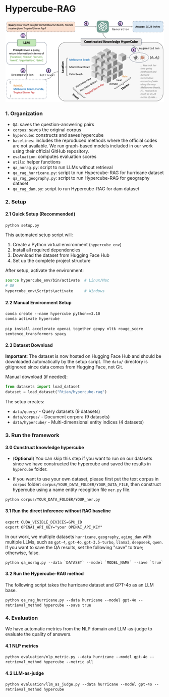 # Hypercube-RAG
<div align="left">
<img src="https://github.com/JimengShi/Hypercube-RAG/blob/main/figures/hypercube_rag.jpg" alt="hypercuberag" width="1000"/> 
</div>

### 1. Organization

- `QA`: saves the question-answering pairs
- `corpus`: saves the original corpus
- `hypercube`: constructs and saves hypercube
- `baselines`: includes the reproduced methods where the official codes are not available. We run graph-based models included in our work using their official GitHub repository. 
- `evaluation`: computes evaluation scores
- `utils`: helper functions
- `qa_norag.py`: script to run LLMs without retrieval
- `qa_rag_hurricane.py`: script to run Hypercube-RAG for hurricane dataset
- `qa_rag_geography.py`: script to run Hypercube-RAG for geography dataset
- `qa_rag_dam.py`: script to run Hypercube-RAG for dam dataset



### 2. Setup

#### 2.1 Quick Setup (Recommended)
```bash
python setup.py
```

This automated setup script will:
1. Create a Python virtual environment (`hypercube_env`)
2. Install all required dependencies
3. Download the dataset from Hugging Face Hub
4. Set up the complete project structure

After setup, activate the environment:
```bash
source hypercube_env/bin/activate  # Linux/Mac
# OR
hypercube_env\Scripts\activate     # Windows
```

#### 2.2 Manual Environment Setup
```
conda create --name hypercube python==3.10
conda activate hypercube

pip install accelerate openai together geopy nltk rouge_score sentence_transformers spacy
```

#### 2.3 Dataset Download
**Important**: The dataset is now hosted on Hugging Face Hub and should be downloaded automatically by the setup script. The `data/` directory is gitignored since data comes from Hugging Face, not Git.

Manual download (if needed):
```python
from datasets import load_dataset
dataset = load_dataset("Rtian/hypercube-rag")
```

The setup creates:
- `data/query/` - Query datasets (9 datasets)
- `data/corpus/` - Document corpora (9 datasets) 
- `data/hypercube/` - Multi-dimensional entity indices (4 datasets)

### 3. Run the framework
#### 3.0 Construct knowledge hypercube 

- (**Optional**) You can skip this step if you want to run on our datasets since we have constructed the hypercube and saved the results in `hypercube` folder.

- If you want to use your own dataset, please first put the text corpus in `corpus` folder: `corpus/YOUR_DATA_FOLDER/YOUR_DATA_FILE`, then construct hypercube using a name entity recogition file `ner.py` file.

```
python corpus/YOUR_DATA_FOLDER/YOUR_ner.py
```


#### 3.1 Run the direct inference without RAG baseline
```
export CUDA_VISIBLE_DEVICES=GPU_ID
export OPENAI_API_KEY="your OPENAI_API_KEY"
```
In our work, we multiple datasets `hurricane`, `geography`, `aging_dam` with multiple LLMs, such as `gpt-4`, `gpt-4o`, `gpt-3.5-turbo`, `llama3`, `deepseek`, `qwen`. If you want to save the QA results, set the following "save" to true; otherwise, false.
```
python qa_norag.py --data `DATASET` --model `MODEL_NAME` --save `true`
```


#### 3.2 Run the Hypercube-RAG method
The following script takes the hurricane dataset and GPT-4o as an LLM base.

```
python qa_rag_hurricane.py --data hurricane --model gpt-4o --retrieval_method hypercube --save true
```



### 4. Evaluation
We have automatic metrics from the NLP domain and LLM-as-judge to evaluate the quality of answers.

#### 4.1 NLP metrics
```
python evaluation/nlp_metric.py --data hurricane --model gpt-4o --retrieval_method hypercube --metric all
```



#### 4.2 LLM-as-judge

```
python evaluation/llm_as_judge.py --data hurricane --model gpt-4o --retrieval_method hypercube
```

